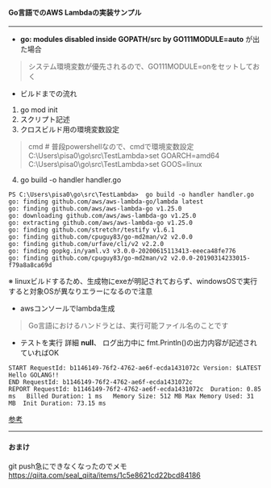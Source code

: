 #### Go言語でのAWS Lambdaの実装サンプル

---

- **go: modules disabled inside GOPATH/src by GO111MODULE=auto** が出た場合
> システム環境変数が優先されるので、GO111MODULE=onをセットしておく

- ビルドまでの流れ
1. go mod init
2. スクリプト記述
3. クロスビルド用の環境変数設定
>cmd # 普段powershellなので、cmdで環境変数設定
>C:\Users\pisa0\go\src\TestLambda>set GOARCH=amd64
>C:\Users\pisa0\go\src\TestLambda>set GOOS=linux

4.  go build -o handler handler.go
```
PS C:\Users\pisa0\go\src\TestLambda>  go build -o handler handler.go
go: finding github.com/aws/aws-lambda-go/lambda latest
go: finding github.com/aws/aws-lambda-go v1.25.0
go: downloading github.com/aws/aws-lambda-go v1.25.0
go: extracting github.com/aws/aws-lambda-go v1.25.0
go: finding github.com/stretchr/testify v1.6.1
go: finding github.com/cpuguy83/go-md2man/v2 v2.0.0
go: finding github.com/urfave/cli/v2 v2.2.0
go: finding gopkg.in/yaml.v3 v3.0.0-20200615113413-eeeca48fe776
go: finding github.com/cpuguy83/go-md2man/v2 v2.0.0-20190314233015-f79a8a8ca69d
```
※ linuxビルドするため、生成物にexeが明記されておらず、windowsOSで実行すると対象OSが異なりエラーになるので注意

- awsコンソールでlambda生成

> Go言語におけるハンドラとは、実行可能ファイル名のことです

- テストを実行
詳細 **null**、 ログ出力中に fmt.Println()の出力内容が記述されていればOK

```
START RequestId: b1146149-76f2-4762-ae6f-ecda1431072c Version: $LATEST
Hello GOLANG!!
END RequestId: b1146149-76f2-4762-ae6f-ecda1431072c
REPORT RequestId: b1146149-76f2-4762-ae6f-ecda1431072c	Duration: 0.85 ms	Billed Duration: 1 ms	Memory Size: 512 MB	Max Memory Used: 31 MB	Init Duration: 73.15 ms	
```

[参考](https://www.cview.co.jp/cvcblog/2021.01.15.Pu1pTwLHNUXVe6dnNHrHc)

---

#### おまけ
git push急にできなくなったのでメモ
https://qiita.com/seal_qiita/items/1c5e8621cd22bcd84186